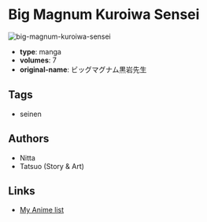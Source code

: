 # Big Magnum Kuroiwa Sensei

![big-magnum-kuroiwa-sensei](https://cdn.myanimelist.net/images/manga/2/34321.jpg)

-   **type**: manga
-   **volumes**: 7
-   **original-name**: ビッグマグナム黒岩先生

## Tags

-   seinen

## Authors

-   Nitta
-   Tatsuo (Story & Art)

## Links

-   [My Anime list](https://myanimelist.net/manga/21314/Big_Magnum_Kuroiwa_Sensei)
